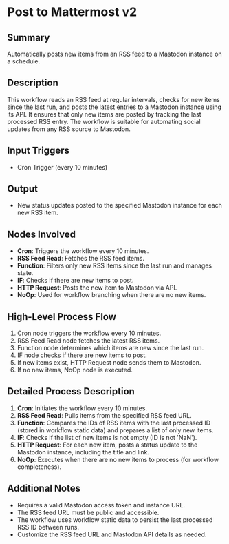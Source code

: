 # Post to Mattermost v2

## Summary
Automatically posts new items from an RSS feed to a Mastodon instance on a schedule.

## Description
This workflow reads an RSS feed at regular intervals, checks for new items since the last run, and posts the latest entries to a Mastodon instance using its API. It ensures that only new items are posted by tracking the last processed RSS entry. The workflow is suitable for automating social updates from any RSS source to Mastodon.

## Input Triggers
- Cron Trigger (every 10 minutes)

## Output
- New status updates posted to the specified Mastodon instance for each new RSS item.

## Nodes Involved
- **Cron**: Triggers the workflow every 10 minutes.
- **RSS Feed Read**: Fetches the RSS feed items.
- **Function**: Filters only new RSS items since the last run and manages state.
- **IF**: Checks if there are new items to post.
- **HTTP Request**: Posts the new item to Mastodon via API.
- **NoOp**: Used for workflow branching when there are no new items.

## High-Level Process Flow
1. Cron node triggers the workflow every 10 minutes.
2. RSS Feed Read node fetches the latest RSS items.
3. Function node determines which items are new since the last run.
4. IF node checks if there are new items to post.
5. If new items exist, HTTP Request node sends them to Mastodon.
6. If no new items, NoOp node is executed.

## Detailed Process Description
1. **Cron**: Initiates the workflow every 10 minutes.
2. **RSS Feed Read**: Pulls items from the specified RSS feed URL.
3. **Function**: Compares the IDs of RSS items with the last processed ID (stored in workflow static data) and prepares a list of only new items.
4. **IF**: Checks if the list of new items is not empty (ID is not 'NaN').
5. **HTTP Request**: For each new item, posts a status update to the Mastodon instance, including the title and link.
6. **NoOp**: Executes when there are no new items to process (for workflow completeness).

## Additional Notes
- Requires a valid Mastodon access token and instance URL.
- The RSS feed URL must be public and accessible.
- The workflow uses workflow static data to persist the last processed RSS ID between runs.
- Customize the RSS feed URL and Mastodon API details as needed.
